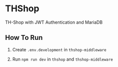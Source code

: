 # THShop

TH-Shop with JWT Authentication and MariaDB

## How To Run

1. Create `.env.development` in `thshop-middleware`

2. Run `npm run dev` in `thshop` and `thshop-middleware`

